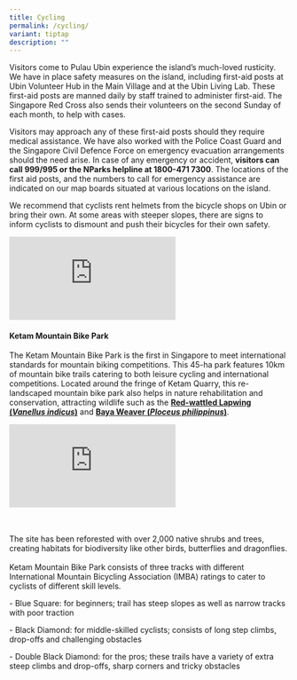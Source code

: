 ```yaml
---
title: Cycling
permalink: /cycling/
variant: tiptap
description: ""
---
```

<p>Visitors come to Pulau Ubin experience the island’s much-loved rusticity.
We have in place safety measures on the island, including first-aid posts
at Ubin Volunteer Hub in the Main Village and at the Ubin Living Lab. These
first-aid posts are manned daily by staff trained to administer first-aid.
The Singapore Red Cross also sends their volunteers on the second Sunday
of each month, to help with cases.&nbsp;</p>
<p>Visitors may approach any of these first-aid posts should they require
medical assistance. We have also worked with the Police Coast Guard and
the Singapore Civil Defence Force on emergency evacuation arrangements
should the need arise.&nbsp;In case of any emergency or accident,&nbsp;<strong>visitors can call 999/995 or the NParks helpline at 1800-471 7300</strong>.&nbsp;The
locations of the first aid posts, and the numbers to call for emergency
assistance are indicated on our map boards situated at various locations
on the island.</p>
<p>We recommend that cyclists rent helmets from the bicycle shops on Ubin
or bring their own. At some areas with steeper slopes, there are signs
to inform cyclists to dismount and push their bicycles for their own safety.</p>
<div class="iframe-wrapper">
<iframe allowfullscreen="true" frameborder="0" src="https://www.youtube.com/embed/QUgOt5btjEY?si=ZY0AWBerycTrPgaV"></iframe>
</div>
<h4>Ketam Mountain Bike Park</h4>
<p>The Ketam Mountain Bike Park is the first in Singapore to meet international
standards for mountain biking competitions. This 45-ha park features 10km
of mountain bike trails catering to both leisure cycling and international
competitions. Located around the fringe of Ketam Quarry, this re-landscaped
mountain bike park also helps in nature rehabilitation and conservation,
attracting wildlife such as the&nbsp;<strong><a href="https://www.nparks.gov.sg/florafaunaweb/fauna/1/7/171" rel="noopener noreferrer" target="_blank">Red-wattled Lapwing (</a><em><a href="https://www.nparks.gov.sg/florafaunaweb/fauna/1/7/171" rel="noopener noreferrer" target="_blank">Vanellus indicus</a></em><a href="https://www.nparks.gov.sg/florafaunaweb/fauna/1/7/171" rel="noopener noreferrer" target="_blank">)</a></strong>&nbsp;and&nbsp;<strong><a href="https://www.nparks.gov.sg/florafaunaweb/fauna/7/9/797" rel="noopener noreferrer" target="_blank">Baya Weaver (</a><em><a href="https://www.nparks.gov.sg/florafaunaweb/fauna/7/9/797" rel="noopener noreferrer" target="_blank">Ploceus philippinus</a></em><a href="https://www.nparks.gov.sg/florafaunaweb/fauna/7/9/797" rel="noopener noreferrer" target="_blank">)</a></strong>.</p>
<p></p>
<div class="iframe-wrapper">
<iframe allowfullscreen="true" frameborder="0" src="https://www.youtube.com/embed/LzsRH8cF0C8?si=LP6vg90oSB2JSKdU"></iframe>
</div>
<p>
<br>
<br>The site has been reforested with over 2,000 native shrubs and trees,
creating habitats for biodiversity like other birds, butterflies and dragonflies.
<br>
<br>Ketam Mountain Bike Park consists of three tracks with different International
Mountain Bicycling Association (IMBA) ratings to cater to cyclists of different
skill levels.</p>
<p>- Blue Square: for beginners; trail has steep slopes as well as narrow
tracks with poor traction</p>
<p>- Black Diamond: for middle-skilled cyclists; consists of long step climbs,
drop-offs and challenging obstacles</p>
<p>- Double Black Diamond: for the pros; these trails have a variety of extra
steep climbs and drop-offs, sharp corners and tricky obstacles</p>
<p></p>